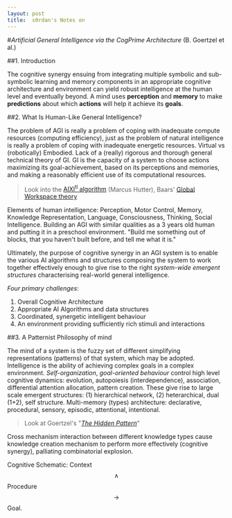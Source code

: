 ```yaml
---
layout: post
title:  s0rdan's Notes on
---
```


#*Artificial General Intelligence via the CogPrime Architecture* (B. Goertzel et al.) 



##1. Introduction

The cognitive synergy ensuing from integrating multiple symbolic and sub-symbolic learning and memory components in an appropriate cognitive architecture and environment can yield robust intelligence at the human level and eventually beyond.
 A mind uses **perception** and **memory** to make **predictions** about which **actions** will help it achieve its **goals**.


##2. What Is Human-Like General Intelligence?

The problem of AGI is really a problem of coping with inadequate compute resources (computing efficiency), just as the problem of natural intelligence is really a problem of coping with inadequate energetic resources. Virtual vs (robotically) Embodied. Lack of a (really) rigorous and thorough general technical theory of GI. GI is the capacity of a system to choose actions maximizing its goal-achievement, based on its perceptions and memories, and making a reasonably efficient use of its computational resources.

> Look into the [AIXI<sup>tl</sup> algorithm](http://www.hutter1.net/ai/aixigentle.pdf) (Marcus Hutter), Baars' [Global Workspace theory](http://ccrg.cs.memphis.edu/assets/papers/2004/Baars%20PBR%202004%20GW%20Theory.pdf)

Elements of human intelligence: Perception, Motor Control, Memory, Knowledge Representation, Language, Consciousness, Thinking, Social Intelligence.
Building an AGI with similar qualities as a 3 years old human and putting it in a preschool environment. "Build me something out of blocks, that you haven't built before, and tell me what it is."

Ultimately, the purpose of cognitive synergy in an AGI system is to enable the various AI algorithms and structures composing the system to work together effectively enough to give rise to the right *system-wide emergent structures* characterising real-world general intelligence.

*Four primary challenges*:

1. Overall Cognitive Architecture
2. Appropriate AI Algorithms and data structures
3. Coordinated, synergetic intelligent behaviour
4. An environment providing sufficiently rich stimuli and interactions


##3. A Patternist Philosophy of mind

The mind of a system is the fuzzy set of different simplifying representations (patterns) of that system, which may be adopted. Intelligence is the ability of achieving complex goals in a complex environment. *Self-organization*, *goal-oriented behaviour* control high level cognitive dynamics: evolution, autopoiesis (interdependence), association, differential attention allocation, pattern creation. These give rise to large scale emergent structures: (1) hierarchical network, (2) heterarchical, dual (1+2), self structure. Multi-memory (types) architecture: declarative, procedural, sensory, episodic, attentional, intentional.

> Look at Goertzel's "[*The Hidden Pattern*](http://www.goertzel.org/HiddenPattern_march_4_06.pdf)"

Cross mechanism interaction between different knowledge types cause knowledge creation mechanism to perform more effectively (cognitive synergy), palliating combinatorial explosion. 

Cognitive Schematic: Context $$\wedge$$ Procedure $$\rightarrow$$ Goal.